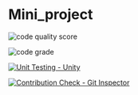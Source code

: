 # Mini_project

![code quality score](https://www.code-inspector.com/project/24891/score/svg)



![code grade](https://www.code-inspector.com/project/24891/status/svg)

[![Unit Testing - Unity](https://github.com/sherisumanthreddy/SHERI-SUMANTHREDDY-314316-STEPIN/actions/workflows/unity.yml/badge.svg)](https://github.com/sherisumanthreddy/SHERI-SUMANTHREDDY-314316-STEPIN/actions/workflows/unity.yml)

[![Contribution Check - Git Inspector](https://github.com/302471/STEPIN-PROJECT/actions/workflows/Gitinspector.yml/badge.svg)](https://github.com/302471/STEPIN-PROJECT/actions/workflows/Gitinspector.yml)





